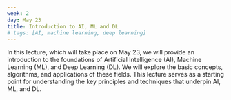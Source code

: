 ```yaml
---
week: 2
day: May 23
title: Introduction to AI, ML and DL
# tags: [AI, machine learning, deep learning]
---
```


In this lecture, which will take place on May 23, we will provide an introduction to the foundations of Artificial Intelligence (AI), Machine Learning (ML), and Deep Learning (DL). We will explore the basic concepts, algorithms, and applications of these fields. This lecture serves as a starting point for understanding the key principles and techniques that underpin AI, ML, and DL.